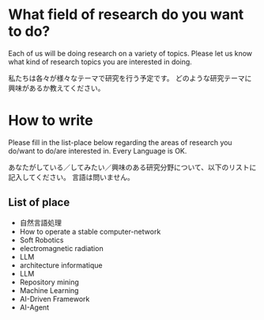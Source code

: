 # What field of research do you want to do?
Each of us will be doing research on a variety of topics.
Please let us know what kind of research topics you are interested in doing.

私たちは各々が様々なテーマで研究を行う予定です。
どのような研究テーマに興味があるか教えてください。

# How to write
Please fill in the list-place below regarding the areas of research you do/want to do/are interested in.
Every Language is OK.

あなたがしている／してみたい／興味のある研究分野について、以下のリストに記入してください。
言語は問いません。

## List of place
- 自然言語処理
- How to operate a stable computer-network
- Soft Robotics
- electromagnetic radiation
- LLM
- architecture informatique
- LLM
- Repository mining
- Machine Learning
- AI-Driven Framework
- AI-Agent

